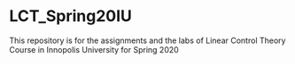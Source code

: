 # LCT_Spring20IU
This repository is for the assignments and the labs of Linear Control Theory Course in Innopolis University for Spring 2020
